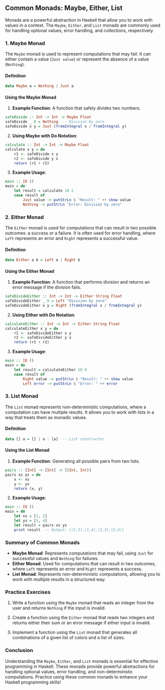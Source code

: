 ## Common Monads: Maybe, Either, List

Monads are a powerful abstraction in Haskell that allow you to work with values in a context. The `Maybe`, `Either`, and `List` monads are commonly used for handling optional values, error handling, and collections, respectively.

### 1. Maybe Monad

The `Maybe` monad is used to represent computations that may fail. It can either contain a value (`Just value`) or represent the absence of a value (`Nothing`).

#### Definition

```haskell
data Maybe a = Nothing | Just a
```

#### Using the Maybe Monad

1. **Example Function**: A function that safely divides two numbers.

```haskell
safeDivide :: Int -> Int -> Maybe Float
safeDivide _ 0 = Nothing  -- Division by zero
safeDivide x y = Just (fromIntegral x / fromIntegral y)
```

2. **Using Maybe with Do Notation**:

```haskell
calculate :: Int -> Int -> Maybe Float
calculate x y = do
    r1 <- safeDivide x y
    r2 <- safeDivide y x
    return (r1 + r2)
```

3. **Example Usage**:

```haskell
main :: IO ()
main = do
    let result = calculate 10 2
    case result of
        Just value -> putStrLn $ "Result: " ++ show value
        Nothing -> putStrLn "Error: Division by zero"
```

### 2. Either Monad

The `Either` monad is used for computations that can result in two possible outcomes: a success or a failure. It is often used for error handling, where `Left` represents an error and `Right` represents a successful value.

#### Definition

```haskell
data Either a b = Left a | Right b
```

#### Using the Either Monad

1. **Example Function**: A function that performs division and returns an error message if the division fails.

```haskell
safeDivideEither :: Int -> Int -> Either String Float
safeDivideEither _ 0 = Left "Division by zero"
safeDivideEither x y = Right (fromIntegral x / fromIntegral y)
```

2. **Using Either with Do Notation**:

```haskell
calculateEither :: Int -> Int -> Either String Float
calculateEither x y = do
    r1 <- safeDivideEither x y
    r2 <- safeDivideEither y x
    return (r1 + r2)
```

3. **Example Usage**:

```haskell
main :: IO ()
main = do
    let result = calculateEither 10 0
    case result of
        Right value -> putStrLn $ "Result: " ++ show value
        Left error -> putStrLn $ "Error: " ++ error
```

### 3. List Monad

The `List` monad represents non-deterministic computations, where a computation can have multiple results. It allows you to work with lists in a way that treats them as monadic values.

#### Definition

```haskell
data [] a = [] | a : [a]  -- List constructor
```

#### Using the List Monad

1. **Example Function**: Generating all possible pairs from two lists.

```haskell
pairs :: [Int] -> [Int] -> [(Int, Int)]
pairs xs ys = do
    x <- xs
    y <- ys
    return (x, y)
```

2. **Example Usage**:

```haskell
main :: IO ()
main = do
    let xs = [1, 2]
    let ys = [3, 4]
    let result = pairs xs ys
    print result  -- Output: [(1,3),(1,4),(2,3),(2,4)]
```

### Summary of Common Monads

- **Maybe Monad**: Represents computations that may fail, using `Just` for successful values and `Nothing` for failures.
- **Either Monad**: Used for computations that can result in two outcomes, where `Left` represents an error and `Right` represents a success.
- **List Monad**: Represents non-deterministic computations, allowing you to work with multiple results in a structured way.

### Practice Exercises

1. Write a function using the `Maybe` monad that reads an integer from the user and returns `Nothing` if the input is invalid.

2. Create a function using the `Either` monad that reads two integers and returns either their sum or an error message if either input is invalid.

3. Implement a function using the `List` monad that generates all combinations of a given list of colors and a list of sizes.

### Conclusion

Understanding the `Maybe`, `Either`, and `List` monads is essential for effective programming in Haskell. These monads provide powerful abstractions for handling optional values, error handling, and non-deterministic computations. Practice using these common monads to enhance your Haskell programming skills!